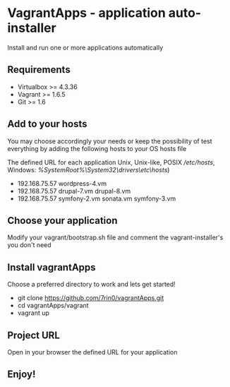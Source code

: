 # VagrantApps - application auto-installer
Install and run one or more applications automatically 

## Requirements
- Virtualbox >= 4.3.36
- Vagrant >= 1.6.5
- Git >= 1.6

## Add to your hosts
You may choose accordingly your needs or keep the possibility of test everything by adding the following hosts to your OS hosts file

The defined URL for each application
Unix, Unix-like, POSIX */etc/hosts*, Windows: *%SystemRoot%\System32\drivers\etc\hosts*)
- 192.168.75.57   wordpress-4.vm
- 192.168.75.57   drupal-7.vm drupal-8.vm
- 192.168.75.57   symfony-2.vm sonata.vm symfony-3.vm

## Choose your application
Modify your vagrant/bootstrap.sh file and comment the vagrant-installer's you don't need

## Install vagrantApps
Choose a preferred directory to work and lets get started!
- git clone https://github.com/7rin0/vagrantApps.git
- cd vagrantApps/vagrant
- vagrant up

## Project URL
Open in your browser the defined URL for your application

## Enjoy!

